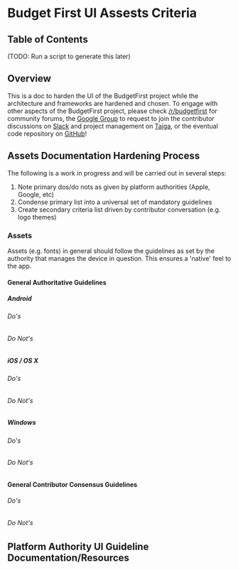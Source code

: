 # Budget First UI Assests Criteria

## Table of Contents

(TODO: Run a script to generate this later)

## Overview
This is a doc to harden the UI of the BudgetFirst project while the architecture and frameworks are hardened and chosen. To engage with other aspects of the BudgetFirst project, please check [/r/budgetfirst](https://www.reddit.com/r/budgetfirst/) for community forums, the [Google Group](https://groups.google.com/forum/#!forum/budget-first) to request to join the contributor discussions on [Slack](https://budgetfirst.slack.com) and project management on [Taiga](https://tree.taiga.io/project/urbanhusky-budget-first/), or the eventual code repository on [GitHub](https://github.com/BudgetFirst/BudgetFirst)!


## Assets Documentation Hardening Process

The following is a work in progress and will be carried out in several steps:
1. Note primary dos/do nots as given by platform authorities (Apple, Google, etc)
2. Condense primary list into a universal set of mandatory guidelines
3. Create secondary criteria list driven by contributor conversation (e.g. logo themes)

### Assets

Assets (e.g. fonts) in general should follow the guidelines as set by the authority that manages the device in question. This ensures a 'native' feel to the app.

#### General Authoritative Guidelines

##### Android

###### Do's

###### Do Not's

##### iOS / OS X

###### Do's

###### Do Not's

##### Windows

###### Do's

###### Do Not's

#### General Contributor Consensus Guidelines

###### Do's

###### Do Not's

## Platform Authority UI Guideline Documentation/Resources
